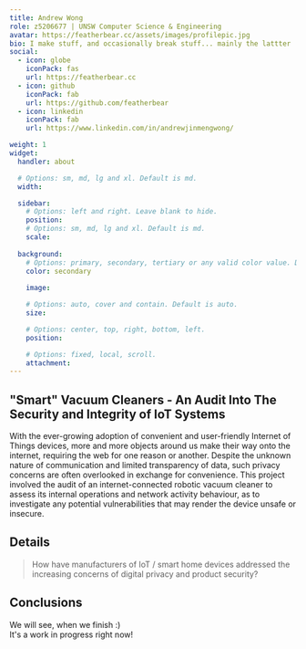 ```yaml
---
title: Andrew Wong
role: z5206677 | UNSW Computer Science & Engineering
avatar: https://featherbear.cc/assets/images/profilepic.jpg
bio: I make stuff, and occasionally break stuff... mainly the lattter
social:
  - icon: globe
    iconPack: fas
    url: https://featherbear.cc
  - icon: github
    iconPack: fab
    url: https://github.com/featherbear
  - icon: linkedin
    iconPack: fab
    url: https://www.linkedin.com/in/andrewjinmengwong/

weight: 1
widget:
  handler: about

  # Options: sm, md, lg and xl. Default is md.
  width:

  sidebar:
    # Options: left and right. Leave blank to hide.
    position:
    # Options: sm, md, lg and xl. Default is md.
    scale:
  
  background:
    # Options: primary, secondary, tertiary or any valid color value. Default is primary.
    color: secondary
    
    image:

    # Options: auto, cover and contain. Default is auto.
    size:

    # Options: center, top, right, bottom, left.
    position:

    # Options: fixed, local, scroll.
    attachment: 
---
```


## "Smart" Vacuum Cleaners - An Audit Into The Security and Integrity of IoT Systems

With the ever-growing adoption of convenient and user-friendly Internet of Things devices, more and more objects around us make their way onto the internet, requiring the web for one reason or another. Despite the unknown nature of communication and limited transparency of data, such privacy concerns are often overlooked in exchange for convenience. This project involved the audit of an internet-connected robotic vacuum cleaner to assess its internal operations and network activity behaviour, as to investigate any potential vulnerabilities that may render the device unsafe or insecure.

## Details  

> How have manufacturers of IoT / smart home devices addressed the increasing concerns of digital privacy and product security?

## Conclusions

We will see, when we finish :)  
It's a work in progress right now!

